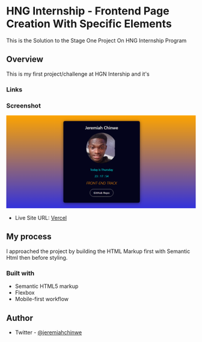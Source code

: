 # HNG Internship - Frontend Page Creation With Specific Elements

This is the Solution to the Stage One Project On HNG Internship Program

## Overview

This is my first project/challenge at HGN Intership and it's 

### Links

### Screenshot

![screenshot](./assets/stage_one_project.png)

- Live Site URL: [Vercel](https://stage-one-project.vercel.app/)

## My process

I approached the project by building the HTML Markup first with Semantic Html then before styling.

### Built with

- Semantic HTML5 markup
- Flexbox
- Mobile-first workflow

## Author

- Twitter - [@jeremiahchinwe](https://www.twitter.com/jeremiahchinwe)


